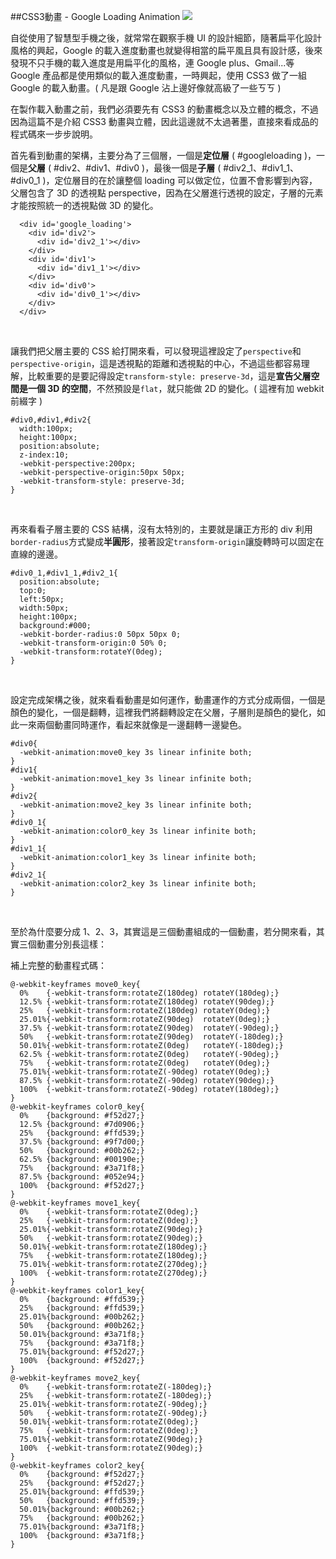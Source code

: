##CSS3動畫 - Google Loading Animation
![](http://www.oxxostudio.tw/img/articles/201406/20140629_1_01.gif)  

自從使用了智慧型手機之後，就常常在觀察手機 UI 的設計細節，隨著扁平化設計風格的興起，Google 的載入進度動畫也就變得相當的扁平風且具有設計感，後來發現不只手機的載入進度是用扁平化的風格，連 Google plus、Gmail...等 Google 產品都是使用類似的載入進度動畫，一時興起，使用 CSS3 做了一組 Google 的載入動畫。( 凡是跟 Google 沾上邊好像就高級了一些ㄎㄎ )

在製作載入動畫之前，我們必須要先有 CSS3 的動畫概念以及立體的概念，不過因為這篇不是介紹 CSS3 動畫與立體，因此這邊就不太過著墨，直接來看成品的程式碼來一步步說明。

首先看到動畫的架構，主要分為了三個層，一個是**定位層** ( #googleloading )，一個是**父層** ( #div2、#div1、#div0 )，最後一個是**子層** ( #div2_1、#div1_1、#div0_1 )，定位層目的在於讓整個 loading 可以做定位，位置不會影響到內容，父層包含了 3D 的透視點 perspective，因為在父層進行透視的設定，子層的元素才能按照統一的透視點做 3D 的變化。

	  <div id='google_loading'>
	    <div id='div2'>
	      <div id='div2_1'></div>
	    </div>
	    <div id='div1'>
	      <div id='div1_1'></div>
	    </div>
	    <div id='div0'>
	      <div id='div0_1'></div>
	    </div>
	  </div>
<br/>

讓我們把父層主要的 CSS 給打開來看，可以發現這裡設定了`perspective`和`perspective-origin`，這是透視點的距離和透視點的中心，不過這些都容易理解，比較重要的是要記得設定`transform-style: preserve-3d`，這是**宣告父層空間是一個 3D 的空間**，不然預設是`flat`，就只能做 2D 的變化。( 這裡有加 webkit 前綴字 )

	#div0,#div1,#div2{
	  width:100px;
	  height:100px;
	  position:absolute;
	  z-index:10;
	  -webkit-perspective:200px;
	  -webkit-perspective-origin:50px 50px;
	  -webkit-transform-style: preserve-3d;
	}
</br>

再來看看子層主要的 CSS 結構，沒有太特別的，主要就是讓正方形的 div 利用`border-radius`方式變成**半圓形**，接著設定`transform-origin`讓旋轉時可以固定在直線的邊邊。

	#div0_1,#div1_1,#div2_1{
	  position:absolute;
	  top:0;
	  left:50px;
	  width:50px;
	  height:100px;
	  background:#000;
	  -webkit-border-radius:0 50px 50px 0;
	  -webkit-transform-origin:0 50% 0;
	  -webkit-transform:rotateY(0deg);
	}
</br>

設定完成架構之後，就來看看動畫是如何運作，動畫運作的方式分成兩個，一個是顏色的變化，一個是翻轉，這裡我們將翻轉設定在父層，子層則是顏色的變化，如此一來兩個動畫同時運作，看起來就像是一邊翻轉一邊變色。

	#div0{
	  -webkit-animation:move0_key 3s linear infinite both;
	}
	#div1{
	  -webkit-animation:move1_key 3s linear infinite both;
	}
	#div2{
	  -webkit-animation:move2_key 3s linear infinite both;
	}
	#div0_1{
	  -webkit-animation:color0_key 3s linear infinite both;
	}
	#div1_1{
	  -webkit-animation:color1_key 3s linear infinite both;
	}
	#div2_1{
	  -webkit-animation:color2_key 3s linear infinite both;
	}
<br/>

至於為什麼要分成 1、2、3，其實這是三個動畫組成的一個動畫，若分開來看，其實三個動畫分別長這樣：

補上完整的動畫程式碼：

	@-webkit-keyframes move0_key{
	  0%    {-webkit-transform:rotateZ(180deg) rotateY(180deg);}
	  12.5% {-webkit-transform:rotateZ(180deg) rotateY(90deg);}
	  25%   {-webkit-transform:rotateZ(180deg) rotateY(0deg);}
	  25.01%{-webkit-transform:rotateZ(90deg)  rotateY(0deg);}
	  37.5% {-webkit-transform:rotateZ(90deg)  rotateY(-90deg);}
	  50%   {-webkit-transform:rotateZ(90deg)  rotateY(-180deg);}
	  50.01%{-webkit-transform:rotateZ(0deg)   rotateY(-180deg);}
	  62.5% {-webkit-transform:rotateZ(0deg)   rotateY(-90deg);}
	  75%   {-webkit-transform:rotateZ(0deg)   rotateY(0deg);}
	  75.01%{-webkit-transform:rotateZ(-90deg) rotateY(0deg);}
	  87.5% {-webkit-transform:rotateZ(-90deg) rotateY(90deg);}
	  100%  {-webkit-transform:rotateZ(-90deg) rotateY(180deg);}
	}
	@-webkit-keyframes color0_key{
	  0%    {background: #f52d27;}
	  12.5% {background: #7d0906;}
	  25%   {background: #ffd539;}
	  37.5% {background: #9f7d00;}
	  50%   {background: #00b262;}
	  62.5% {background: #00190e;}
	  75%   {background: #3a71f8;}
	  87.5% {background: #052e94;}
	  100%  {background: #f52d27;}
	}
	@-webkit-keyframes move1_key{
	  0%    {-webkit-transform:rotateZ(0deg);}
	  25%   {-webkit-transform:rotateZ(0deg);}
	  25.01%{-webkit-transform:rotateZ(90deg);}
	  50%   {-webkit-transform:rotateZ(90deg);}
	  50.01%{-webkit-transform:rotateZ(180deg);}
	  75%   {-webkit-transform:rotateZ(180deg);}
	  75.01%{-webkit-transform:rotateZ(270deg);}
	  100%  {-webkit-transform:rotateZ(270deg);}
	}
	@-webkit-keyframes color1_key{
	  0%    {background: #ffd539;}
	  25%   {background: #ffd539;}
	  25.01%{background: #00b262;}
	  50%   {background: #00b262;}
	  50.01%{background: #3a71f8;}
	  75%   {background: #3a71f8;}
	  75.01%{background: #f52d27;}
	  100%  {background: #f52d27;}
	}
	@-webkit-keyframes move2_key{
	  0%    {-webkit-transform:rotateZ(-180deg);}
	  25%   {-webkit-transform:rotateZ(-180deg);}
	  25.01%{-webkit-transform:rotateZ(-90deg);}
	  50%   {-webkit-transform:rotateZ(-90deg);}
	  50.01%{-webkit-transform:rotateZ(0deg);}
	  75%   {-webkit-transform:rotateZ(0deg);}
	  75.01%{-webkit-transform:rotateZ(90deg);}
	  100%  {-webkit-transform:rotateZ(90deg);}
	}
	@-webkit-keyframes color2_key{
	  0%    {background: #f52d27;}
	  25%   {background: #f52d27;}
	  25.01%{background: #ffd539;}
	  50%   {background: #ffd539;}
	  50.01%{background: #00b262;}
	  75%   {background: #00b262;}
	  75.01%{background: #3a71f8;}
	  100%  {background: #3a71f8;}
	}


